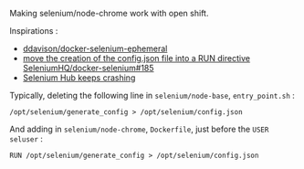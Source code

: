 Making selenium/node-chrome work with open shift.

Inspirations :
* [ddavison/docker-selenium-ephemeral](https://github.com/ddavison/docker-selenium-ephemeral)
* [move the creation of the config.json file into a RUN directive SeleniumHQ/docker-selenium#185](https://github.com/SeleniumHQ/docker-selenium/pull/185/files)
* [Selenium Hub keeps crashing](https://github.com/ddavison/selenium-openshift-templates/issues/1)

Typically, deleting the following line in `selenium/node-base`, `entry_point.sh` :
```
/opt/selenium/generate_config > /opt/selenium/config.json
```


And adding in `selenium/node-chrome`, `Dockerfile`, just before the `USER seluser` :
```
RUN /opt/selenium/generate_config > /opt/selenium/config.json
```

